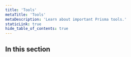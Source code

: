 ```yaml
---
title: 'Tools'
metaTitle: 'Tools'
metaDescription: 'Learn about important Prisma tools.'
staticLink: true
hide_table_of_contents: true
---
```


## In this section

<!-- Subsections -->
